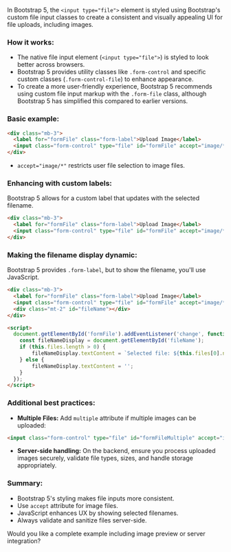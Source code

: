 In Bootstrap 5, the `<input type="file">` element is styled using Bootstrap's custom file input classes to create a consistent and visually appealing UI for file uploads, including images.

### How it works:

- The native file input element (`<input type="file">`) is styled to look better across browsers.
- Bootstrap 5 provides utility classes like `.form-control` and specific custom classes (`.form-control-file`) to enhance appearance.
- To create a more user-friendly experience, Bootstrap 5 recommends using custom file input markup with the `.form-file` class, although Bootstrap 5 has simplified this compared to earlier versions.

### Basic example:

```html
<div class="mb-3">
  <label for="formFile" class="form-label">Upload Image</label>
  <input class="form-control" type="file" id="formFile" accept="image/*">
</div>
```
- `accept="image/*"` restricts user file selection to image files.
  
### Enhancing with custom labels:
Bootstrap 5 allows for a custom label that updates with the selected filename.

```html
<div class="mb-3">
  <label for="formFile" class="form-label">Upload Image</label>
  <input class="form-control" type="file" id="formFile" accept="image/*">
</div>
```

### Making the filename display dynamic:

Bootstrap 5 provides `.form-label`, but to show the filename, you'll use JavaScript.

```html
<div class="mb-3">
  <label for="formFile" class="form-label">Upload Image</label>
  <input class="form-control" type="file" id="formFile" accept="image/*">
  <div class="mt-2" id="fileName"></div>
</div>

<script>
  document.getElementById('formFile').addEventListener('change', function() {
    const fileNameDisplay = document.getElementById('fileName');
    if (this.files.length > 0) {
        fileNameDisplay.textContent = `Selected file: ${this.files[0].name}`;
    } else {
        fileNameDisplay.textContent = '';
    }
  });
</script>
```

### Additional best practices:
- **Multiple Files:** Add `multiple` attribute if multiple images can be uploaded:

```html
<input class="form-control" type="file" id="formFileMultiple" accept="image/*" multiple>
```

- **Server-side handling:** On the backend, ensure you process uploaded images securely, validate file types, sizes, and handle storage appropriately.

### Summary:

- Bootstrap 5's styling makes file inputs more consistent.
- Use `accept` attribute for image files.
- JavaScript enhances UX by showing selected filenames.
- Always validate and sanitize files server-side.

Would you like a complete example including image preview or server integration?